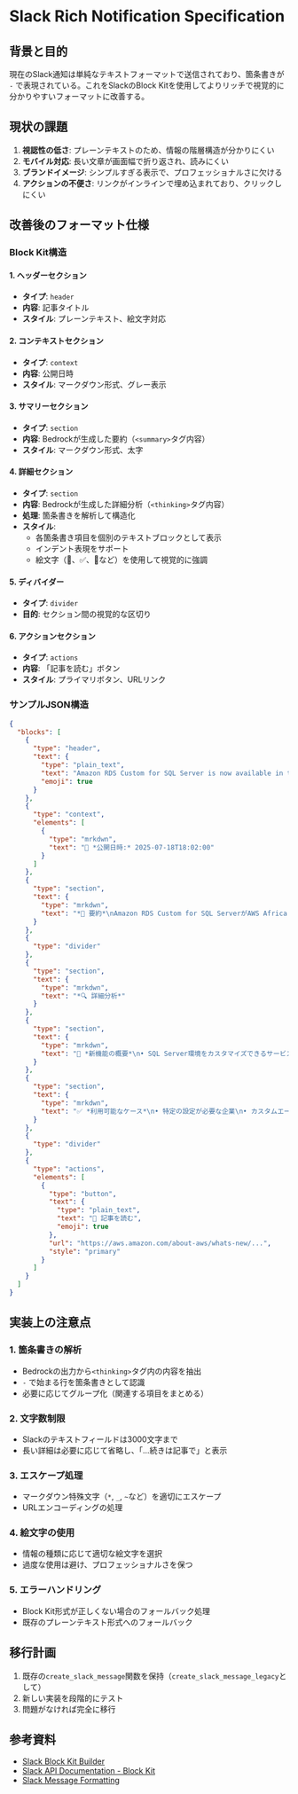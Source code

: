 # Slack Rich Notification Specification

## 背景と目的

現在のSlack通知は単純なテキストフォーマットで送信されており、箇条書きが `-` で表現されている。これをSlackのBlock Kitを使用してよりリッチで視覚的に分かりやすいフォーマットに改善する。

## 現状の課題

1. **視認性の低さ**: プレーンテキストのため、情報の階層構造が分かりにくい
2. **モバイル対応**: 長い文章が画面幅で折り返され、読みにくい
3. **ブランドイメージ**: シンプルすぎる表示で、プロフェッショナルさに欠ける
4. **アクションの不便さ**: リンクがインラインで埋め込まれており、クリックしにくい

## 改善後のフォーマット仕様

### Block Kit構造

#### 1. ヘッダーセクション
- **タイプ**: `header`
- **内容**: 記事タイトル
- **スタイル**: プレーンテキスト、絵文字対応

#### 2. コンテキストセクション
- **タイプ**: `context`
- **内容**: 公開日時
- **スタイル**: マークダウン形式、グレー表示

#### 3. サマリーセクション
- **タイプ**: `section`
- **内容**: Bedrockが生成した要約（`<summary>`タグ内容）
- **スタイル**: マークダウン形式、太字

#### 4. 詳細セクション
- **タイプ**: `section`
- **内容**: Bedrockが生成した詳細分析（`<thinking>`タグ内容）
- **処理**: 箇条書きを解析して構造化
- **スタイル**: 
  - 各箇条書き項目を個別のテキストブロックとして表示
  - インデント表現をサポート
  - 絵文字（📌、✅、🔸など）を使用して視覚的に強調

#### 5. ディバイダー
- **タイプ**: `divider`
- **目的**: セクション間の視覚的な区切り

#### 6. アクションセクション
- **タイプ**: `actions`
- **内容**: 「記事を読む」ボタン
- **スタイル**: プライマリボタン、URLリンク

### サンプルJSON構造

```json
{
  "blocks": [
    {
      "type": "header",
      "text": {
        "type": "plain_text",
        "text": "Amazon RDS Custom for SQL Server is now available in the AWS Africa (Cape Town) Region",
        "emoji": true
      }
    },
    {
      "type": "context",
      "elements": [
        {
          "type": "mrkdwn",
          "text": "📅 *公開日時:* 2025-07-18T18:02:00"
        }
      ]
    },
    {
      "type": "section",
      "text": {
        "type": "mrkdwn",
        "text": "*📝 要約*\nAmazon RDS Custom for SQL ServerがAWS Africa (Cape Town) リージョンで利用可能になりました。"
      }
    },
    {
      "type": "divider"
    },
    {
      "type": "section",
      "text": {
        "type": "mrkdwn",
        "text": "*🔍 詳細分析*"
      }
    },
    {
      "type": "section",
      "text": {
        "type": "mrkdwn",
        "text": "📌 *新機能の概要*\n• SQL Server環境をカスタマイズできるサービス\n• 高可用性と自動バックアップ機能を維持"
      }
    },
    {
      "type": "section",
      "text": {
        "type": "mrkdwn",
        "text": "✅ *利用可能なケース*\n• 特定の設定が必要な企業\n• カスタムエージェントを使用する場合"
      }
    },
    {
      "type": "divider"
    },
    {
      "type": "actions",
      "elements": [
        {
          "type": "button",
          "text": {
            "type": "plain_text",
            "text": "📖 記事を読む",
            "emoji": true
          },
          "url": "https://aws.amazon.com/about-aws/whats-new/...",
          "style": "primary"
        }
      ]
    }
  ]
}
```

## 実装上の注意点

### 1. 箇条書きの解析
- Bedrockの出力から`<thinking>`タグ内の内容を抽出
- `-` で始まる行を箇条書きとして認識
- 必要に応じてグループ化（関連する項目をまとめる）

### 2. 文字数制限
- Slackのテキストフィールドは3000文字まで
- 長い詳細は必要に応じて省略し、「...続きは記事で」と表示

### 3. エスケープ処理
- マークダウン特殊文字（`*`, `_`, `~`など）を適切にエスケープ
- URLエンコーディングの処理

### 4. 絵文字の使用
- 情報の種類に応じて適切な絵文字を選択
- 過度な使用は避け、プロフェッショナルさを保つ

### 5. エラーハンドリング
- Block Kit形式が正しくない場合のフォールバック処理
- 既存のプレーンテキスト形式へのフォールバック

## 移行計画

1. 既存の`create_slack_message`関数を保持（`create_slack_message_legacy`として）
2. 新しい実装を段階的にテスト
3. 問題がなければ完全に移行

## 参考資料

- [Slack Block Kit Builder](https://app.slack.com/block-kit-builder)
- [Slack API Documentation - Block Kit](https://api.slack.com/block-kit)
- [Slack Message Formatting](https://api.slack.com/reference/surfaces/formatting)